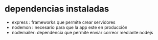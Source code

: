 # dependencias instaladas

- express : frameworks que permite crear servidores
- nodemon : necesario para que la app este en producción
- nodemailer: dependencia que permite enviar correor mediante nodejs